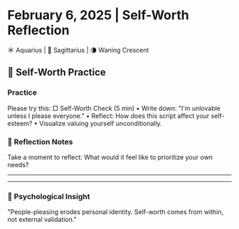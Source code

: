 # February 6, 2025 | Self-Worth Reflection
☀️ Aquarius | 🌙 Sagittarius | 🌘 Waning Crescent

## 🌱 Self-Worth Practice

### Practice
Please try this:
□ Self-Worth Check (5 min)
  • Write down: "I'm unlovable unless I please everyone."
  • Reflect: How does this script affect your self-esteem?
  • Visualize valuing yourself unconditionally.

### 📝 Reflection Notes
Take a moment to reflect:
What would it feel like to prioritize your own needs?
_______________________
_______________________

### 💫 Psychological Insight
"People-pleasing erodes personal identity. Self-worth comes from within, not external validation." 